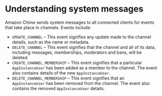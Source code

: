 # Understanding system messages<a name="system-messages"></a>

Amazon Chime sends system messages to all connected clients for events that take place in channels\. Events include:
+ `UPDATE_CHANNEL` – This event signifies any update made to the channel details, such as the name or metadata\.
+ `DELETE_CHANNEL` – This event signifies that the channel and all of its data, including messages, memberships, moderators and bans, will be deleted\.
+ `CREATE_CHANNEL_MEMBERSHIP` – This event signifies that a particular `AppInstanceUser` has been added as a member to the channel\. The event also contains details of the new `AppInstanceUser`\.
+ `DELETE_CHANNEL_MEMBERSHIP` – This event signifies that an `AppInstanceUser` has been removed from the channel\. The event also contains the removed `AppInstanceUser` details\.